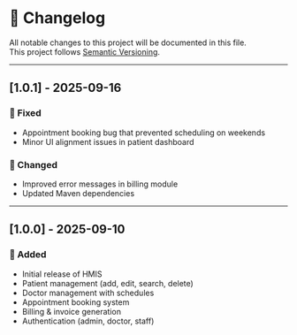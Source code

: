 # 📜 Changelog

All notable changes to this project will be documented in this file.  
This project follows [Semantic Versioning](https://semver.org/).

---

## [1.0.1] - 2025-09-16
### 🐛 Fixed
- Appointment booking bug that prevented scheduling on weekends
- Minor UI alignment issues in patient dashboard

### 🔧 Changed
- Improved error messages in billing module
- Updated Maven dependencies

---

## [1.0.0] - 2025-09-10
### 🎉 Added
- Initial release of HMIS
- Patient management (add, edit, search, delete)
- Doctor management with schedules
- Appointment booking system
- Billing & invoice generation
- Authentication (admin, doctor, staff)
